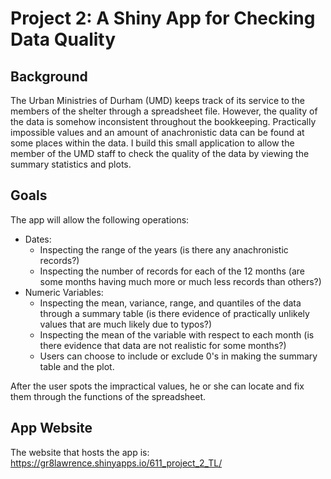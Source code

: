 # Project 2: A Shiny App for Checking Data Quality

## Background
The Urban Ministries of Durham (UMD) keeps track of its service to the members of the shelter through a spreadsheet file. However, the quality of the data is somehow inconsistent throughout the bookkeeping. Practically impossible values and an amount of anachronistic data can be found at some places within the data. I build this small application to allow the member of the UMD staff to check the quality of the data by viewing the summary statistics and plots.

## Goals
The app will allow the following operations:

* Dates:
  * Inspecting the range of the years (is there any anachronistic records?)
  * Inspecting the number of records for each of the 12 months (are some months having much more or much less records than others?)
* Numeric Variables:
  * Inspecting the mean, variance, range, and quantiles of the data through a summary table (is there evidence of practically unlikely values that are much likely due to typos?)
  * Inspecting the mean of the variable with respect to each month (is there evidence that data are not realistic for some months?)
  * Users can choose to include or exclude 0's in making the summary table and the plot.
  
After the user spots the impractical values, he or she can locate and fix them through the functions of the spreadsheet.

## App Website
The website that hosts the app is: https://gr8lawrence.shinyapps.io/611_project_2_TL/
